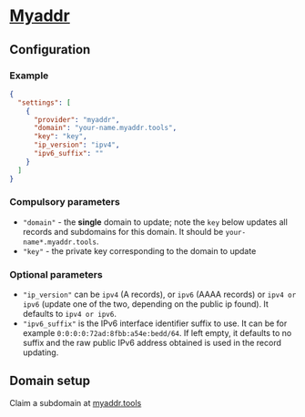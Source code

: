 # [Myaddr](https://myaddr.tools/)

## Configuration

### Example

```json
{
  "settings": [
    {
      "provider": "myaddr",
      "domain": "your-name.myaddr.tools",
      "key": "key",
      "ip_version": "ipv4",
      "ipv6_suffix": ""
    }
  ]
}
```

### Compulsory parameters

- `"domain"` - the **single** domain to update; note the `key` below updates all records and subdomains for this domain. It should be `your-name*.myaddr.tools`.
- `"key"` - the private key corresponding to the domain to update

### Optional parameters

- `"ip_version"` can be `ipv4` (A records), or `ipv6` (AAAA records) or `ipv4 or ipv6` (update one of the two, depending on the public ip found). It defaults to `ipv4 or ipv6`.
- `"ipv6_suffix"` is the IPv6 interface identifier suffix to use. It can be for example `0:0:0:0:72ad:8fbb:a54e:bedd/64`. If left empty, it defaults to no suffix and the raw public IPv6 address obtained is used in the record updating.

## Domain setup

Claim a subdomain at [myaddr.tools](https://myaddr.tools/)
